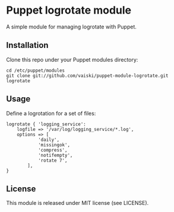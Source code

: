 Puppet logrotate module
=======================

A simple module for managing logrotate with Puppet.


Installation
------------

Clone this repo under your Puppet modules directory:

    cd /etc/puppet/modules
    git clone git://github.com/vaiski/puppet-module-logrotate.git logrotate


Usage
-------

Define a logrotation for a set of files:

    logrotate { 'logging_service': 
        logfile => '/var/log/logging_service/*.log',
        options => [ 
                'daily', 
                'missingok', 
                'compress',
                'notifempty',
                'rotate 7',
            ],
    }


License
-------

This module is released under MIT license (see LICENSE).

